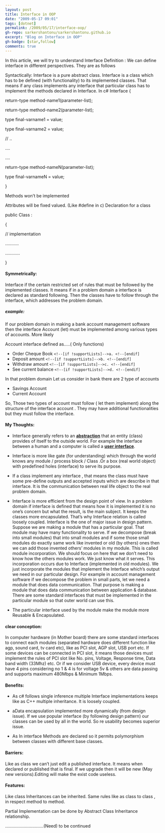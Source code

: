 ```yaml
---
layout: post
title: Interface in OOP
date: "2009-05-17 09:01"
tags: [dotnet]
permalink: /2009/05/17/interface-oop/
gh-repo: sarkershantonu/sarkershantonu.github.io
excerpt: "Blog on Interface in OOP"
gh-badge: [star,follow]
comments: true
---
```

In this article, we will try to understand  Interface
Definition : We can define interface in different perspectives. They are as follows

Syntactically: Interface is a pure abstract class. Interface is a class which has to be defined (with functionality) to its implemented classes. That means if any class implements any interface that particular class has to implement the methods declared in Interface.
In c#
Interface {

return-type method-name1(parameter-list);

return-type method-name2(parameter-list);

type final-varname1 = value;

type final-varname2 = value;

// ..

….

….

return-type method-nameN(parameter-list);

type final-varnameN = value;

}

Methods won’t be implemented

Attributes will be fixed valued. (Like #define in c) 
Declaration for a class

public Class :

{

// implementation

………..

…………

}


#### Symmetrically: 
Interface if the certain restricted set of rules that must be followed by the implemented classes. It means if in a problem domain a interface is declared as standard following. Then the classes have to follow through the interface, which addresses the problem domain.

##### example: 

If our problem domain in making a bank account management software then the interface Account (let) must be implemented among various types of accounts. More likely

Account interface defined as…..( Only functions)

- Order Cheque Book  ```<!--[if !supportLists]-->a. <!--[endif]``` 
- Deposit amount ```<!--[if !supportLists]-->b. <!--[endif]```
- Withdraw amount ```<!--[if !supportLists]-->c. <!--[endif]```
- See current balance ```<!--[if !supportLists]-->d. <!--[endif]``` 

In that problem domain Let us consider in bank there are 2 type of accounts
- Savings Account
- Current Account

So, Those two types of account must follow ( let them implement) along the structure of the interface account . They may have additional functionalities but they must follow the interface.

#### My Thoughts:

- Interface generally refers to an [**abstraction**](http://en.wikipedia.org/wiki/Abstraction_%28computer_science%29) that an entity (class) provides of itself to the outside world. For example the interface between a human and a computer is called a [**user interface**](http://en.wikipedia.org/wiki/User_interface).

- Interface is more like gate (for understanding) which through the world knows any module / process block / Class .Or a box (real world object) with predefined holes (interface) to serve its purpose. 

- If a class implement any interface , that means the class must have some pre-define outputs and accepted inputs which are describe in that interface. It is the communication between real life object to the real problem domain.

- Interface is more efficient from the design point of view. In a problem domain if interface is defined that means how it is implemented it is no one’s concern but what the result, is the main subject. It keeps the classes more encapsulated. That’s why Interface relation is called loosely coupled. Interface is the one of major issue in design pattern. Suppose we are making a module that has a particular goal. That module may have many functionality to serve. If we decompose (break into small modules) that into small modules and if some those small modules do exactly same work like invented or old (by others) ones then we can add those invented others’ modules in my module. This is called module incorporation. We should focus on here that we don’t need to know how the others modules work. We just know what it serves. This incorporation occurs due to Interface (implemented in old modules). We just incorporate the modules that implement the Interface which’s output we need in our particular design. For example in account management software if we decompose the problem in small parts, let we need a module that does data communication. That purpose is making a module that does data communication between application & database. There are some standard interfaces that must be implemented in the particular module so that outer world can use this.

- The particular interface used by the module make the module more Reusable & Encapsulated. 

#### clear conception:
In computer hardware (in Mother board) there are some standard interfaces to connect each modules (separated hardware does different function like agp, sound card, tv card etc), like as PCI slot, AGP slot, USB port etc. If some devices can be connected in PCI slot, it means those devices must implement the rules of PCI slot like No. pins, Voltage, Response time, Data band width (33Mhz) etc. Or if we consider USB device, every device must have 4 pins considering no 1 & 4 is for voltage 5v & others are data passing and supports maximum 480Mbps & Minimum 1Mbps.


####  Benefits:
- As c# follows single inference multiple Interface implementations keeps like as C++ multiple inheritance. It is loosely coupled.

- aData encapsulation implemented more dynamically (from design issue). If we use popular interface (by following design pattern) our classes can be used by all in the world. So re usability becomes superior issue.

- As In interface Methods are declared so it permits polymorphism between classes with different base classes.

#### Barriers:

Like as class we can’t just edit a published interface. It means when declared or published that is final. If we upgrade then it will be new (May new versions).Editing will make the exist code useless.

#### Features:

Like class Inheritances can be inherited. Same rules like as class to class , in respect method to method.

Partial Implementation can be done by Abstract Class Inheritance relationship.

...............................(Need) to be continued
